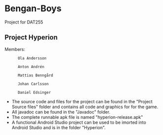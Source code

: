 # Bengan-Boys
Project for DAT255

<h2>Project Hyperion</h2>
Members:  
          
          Ola Andersson
          
          Anton Andrén
          
          Mattias Benngård
          
          Johan Carlsson
          
          Daniel Edsinger
          

- The source code and files for the project can be found in the "Project Source files" folder and contains all code and 
graphics for for the game.
- All javadoc can be found in the "Javadoc" folder.
- The complete runnable apk file is named "hyperion-release.apk"
- A functional Android Studio project can be used to be imorted into Android Studio and is in the folder "Hyperion".
